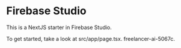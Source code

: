 # Firebase Studio

This is a NextJS starter in Firebase Studio.

To get started, take a look at src/app/page.tsx.
freelancer-ai-5067c.